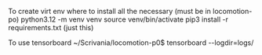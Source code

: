 To create virt env where to install all the necessary (must be in locomotion-po)
python3.12 -m venv venv
source venv/bin/activate
pip3 install -r requirements.txt (just this)

To use tensorboard
~/Scrivania/locomotion-p0$ tensorboard --logdir=logs/


